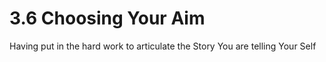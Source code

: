 # 3.6 Choosing Your Aim
Having put in the hard work to articulate the Story You are telling Your Self